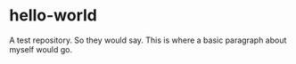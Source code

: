 # hello-world
A test repository.
So they would say. This is where a basic paragraph about myself would go.
